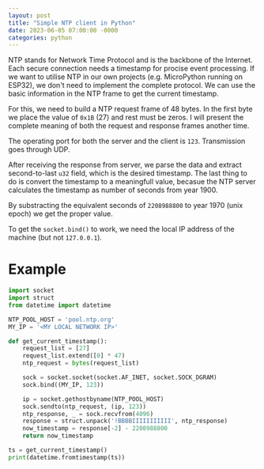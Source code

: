 ```yaml
---
layout: post
title: "Simple NTP client in Python"
date: 2023-06-05 07:00:00 -0000
categories: python
---
```

NTP stands for Network Time Protocol and is the backbone of the Internet. 
Each secure connection needs a timestamp for procise event processing.
If we want to utilise NTP in our own projects (e.g. MicroPython running on ESP32),
we don't need to implement the complete protocol.
We can use the basic information in the NTP frame to get the current timestamp.

For this, we need to build a NTP request frame of 48 bytes. In the first byte we place
the value of `0x1B` (27) and rest must be zeros. I will present the complete meaning of both the
request and response frames another time.

The operating port for both the server and the client is `123`. Transmission goes through UDP.

After receiving the response from server, we parse the data and extract second-to-last `u32` field, 
which is the desired timestamp. The last thing to do is convert the timestamp to a meaningfull value,
becasue the NTP server calculates the timestamp as number of seconds from year 1900.

By substracting the equivalent seconds of `2208988800` to year 1970 (unix epoch) we get the proper value.

To get the `socket.bind()` to work, we need the local IP address of the machine (but not `127.0.0.1`).

# Example

```python
import socket
import struct
from datetime import datetime

NTP_POOL_HOST = 'pool.ntp.org'
MY_IP = '<MY LOCAL NETWORK IP>'

def get_current_timestamp():
    request_list = [27]
    request_list.extend([0] * 47)
    ntp_request = bytes(request_list)

    sock = socket.socket(socket.AF_INET, socket.SOCK_DGRAM)
    sock.bind((MY_IP, 123))

    ip = socket.gethostbyname(NTP_POOL_HOST)
    sock.sendto(ntp_request, (ip, 123))
    ntp_response, _ = sock.recvfrom(4096)
    response = struct.unpack('!BBBBIIIIIIIIIII', ntp_response)
    now_timestamp = response[-2] - 2208988800
    return now_timestamp

ts = get_current_timestamp()
print(datetime.fromtimestamp(ts))
```